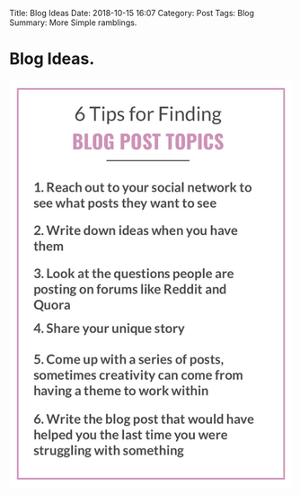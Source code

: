 Title: Blog Ideas
Date: 2018-10-15 16:07
Category: Post
Tags: Blog
Summary: More Simple ramblings.

# Blog Ideas.
<img src="images/postsideas.jpg" alt="Post Ideas" style="float: left; margin-right: 10px;" />

